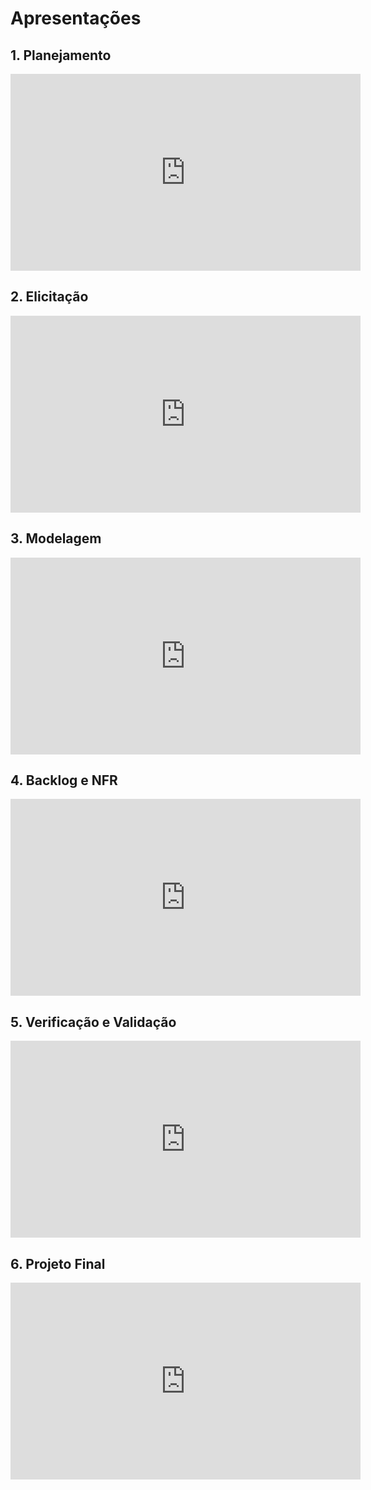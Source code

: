 # Apresentações

## 1. Planejamento
<iframe width="560" height="315" src="https://www.youtube.com/embed/J5iJxVU1FnY" frameborder="0" allow="accelerometer; autoplay; clipboard-write; encrypted-media; gyroscope; picture-in-picture" allowfullscreen></iframe>

## 2. Elicitação
<iframe width="560" height="315" src="https://www.youtube.com/embed/UvGuwvaya8E" frameborder="0" allow="accelerometer; autoplay; clipboard-write; encrypted-media; gyroscope; picture-in-picture" allowfullscreen></iframe>

## 3. Modelagem
<iframe width="560" height="315" src="https://www.youtube.com/embed/YdC193hin_g" frameborder="0" allow="accelerometer; autoplay; clipboard-write; encrypted-media; gyroscope; picture-in-picture" allowfullscreen></iframe>

## 4. Backlog e NFR
<iframe width="560" height="315" src="https://www.youtube.com/embed/BXWa8GCTQss" frameborder="0" allow="accelerometer; autoplay; clipboard-write; encrypted-media; gyroscope; picture-in-picture" allowfullscreen></iframe>

## 5. Verificação e Validação
<iframe width="560" height="315" src="https://www.youtube.com/embed/3bioA9kXEKc" frameborder="0" allow="accelerometer; autoplay; clipboard-write; encrypted-media; gyroscope; picture-in-picture" allowfullscreen></iframe>

## 6. Projeto Final
<iframe width="560" height="315" src="https://www.youtube.com/embed/usd8UtCub64" frameborder="0" allow="accelerometer; autoplay; clipboard-write; encrypted-media; gyroscope; picture-in-picture" allowfullscreen></iframe>
